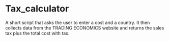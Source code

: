 # Tax_calculator
A short script that asks the user to enter a cost and a country. It then collects data from the TRADING ECONOMICS website and returns the sales tax plus the total cost with tax.
